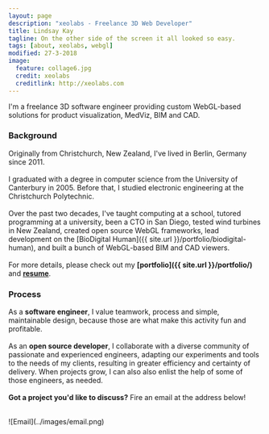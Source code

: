 ```yaml
---
layout: page
description: "xeolabs - Freelance 3D Web Developer"
title: Lindsay Kay
tagline: On the other side of the screen it all looked so easy.
tags: [about, xeolabs, webgl]
modified: 27-3-2018
image:
  feature: collage6.jpg
  credit: xeolabs
  creditlink: http://xeolabs.com
---
```


I'm a freelance 3D software engineer providing custom WebGL-based solutions for product visualization, MedViz, BIM and CAD.

### Background

Originally from Christchurch, New Zealand, I've lived in Berlin, Germany since 2011.
<br><br>
I graduated with a degree in computer science from the University of Canterbury in 2005. Before that, 
I studied electronic engineering at the Christchurch Polytechnic.
<br><br>
Over the past two decades, I've taught computing at a school, tutored programming at a 
university, been a CTO in San Diego, tested wind turbines in New Zealand, created open source WebGL frameworks, 
lead development on the [BioDigital Human]({{ site.url }}/portfolio/biodigital-human), 
and built a bunch of WebGL-based BIM and CAD viewers.
<br><br>
For more details, please check out my **[portfolio]({{ site.url }}/portfolio/)** and **[resume](http://linkedin.com/in/lindsaystanleykay)**. 

### Process

As a **software engineer**, I value teamwork, process and simple, maintainable design, because those are what make this 
activity fun and profitable. 
<br><br>
As an **open source developer**, I collaborate with a diverse community of passionate and experienced engineers, adapting our experiments 
and tools to the needs of my clients, resulting in greater efficiency and certainty of delivery. When projects grow, I can also also enlist 
the help of some of those engineers, as needed. 
<br><br>
**Got a project you'd like to discuss?** Fire an email at the address below!
    
<br>
![Email](../images/email.png)

<!-- [^1]: Please note that, after the first couple of meetings, we'd need to formalize things before moving forward. -->


